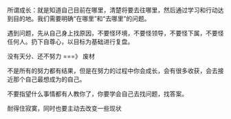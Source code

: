 所谓成长：就是知道自己目前在哪里，清楚将要去往哪里，然后通过学习和行动达到目的地。我们需要明确“在哪里”和“去哪里”的问题。

遇到问题，先从自己身上找原因，不要怪环境，不要怪领导，不要怪下属，不要怪任何人。扔下自尊心，以目标为基础进行复盘。

没有天分、还不努力 ===》 废材

不是所有的努力都有结果，但是在努力的过程中你会成长，会有很多收获，会去接近那个自己最想成为的自己。  

不要指望什么事情都有人教你了，你要学会自己去找问题，找答案。

耐得住寂寞，同时也要主动去改变一些现状
